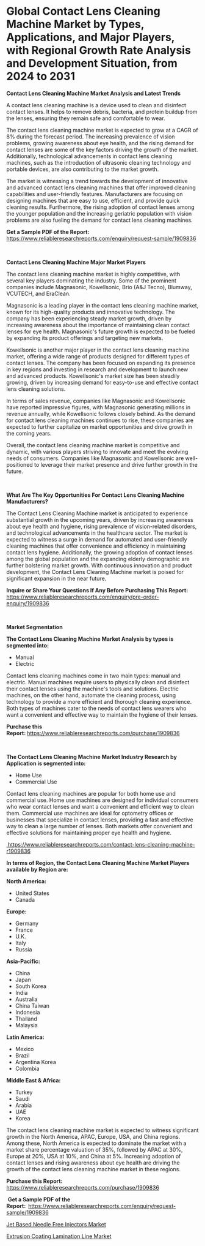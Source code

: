 <p><h1>Global Contact Lens Cleaning Machine Market by Types, Applications, and Major Players, with Regional Growth Rate Analysis and Development Situation, from 2024 to 2031</h1></p><p><strong>Contact Lens Cleaning Machine Market Analysis and Latest Trends</strong></p>
<p><p>A contact lens cleaning machine is a device used to clean and disinfect contact lenses. It helps to remove debris, bacteria, and protein buildup from the lenses, ensuring they remain safe and comfortable to wear.</p><p>The contact lens cleaning machine market is expected to grow at a CAGR of 8% during the forecast period. The increasing prevalence of vision problems, growing awareness about eye health, and the rising demand for contact lenses are some of the key factors driving the growth of the market. Additionally, technological advancements in contact lens cleaning machines, such as the introduction of ultrasonic cleaning technology and portable devices, are also contributing to the market growth.</p><p>The market is witnessing a trend towards the development of innovative and advanced contact lens cleaning machines that offer improved cleaning capabilities and user-friendly features. Manufacturers are focusing on designing machines that are easy to use, efficient, and provide quick cleaning results. Furthermore, the rising adoption of contact lenses among the younger population and the increasing geriatric population with vision problems are also fueling the demand for contact lens cleaning machines.</p></p>
<p><strong>Get a Sample PDF of the Report:&nbsp;</strong> <a href="https://www.reliableresearchreports.com/enquiry/request-sample/1909836">https://www.reliableresearchreports.com/enquiry/request-sample/1909836</a></p>
<p>&nbsp;</p>
<p><strong>Contact Lens Cleaning Machine Major Market Players</strong></p>
<p><p>The contact lens cleaning machine market is highly competitive, with several key players dominating the industry. Some of the prominent companies include Magnasonic, Kowellsonic, Brio (A&J Tecno), Blumway, VCUTECH, and EraClean.</p><p>Magnasonic is a leading player in the contact lens cleaning machine market, known for its high-quality products and innovative technology. The company has been experiencing steady market growth, driven by increasing awareness about the importance of maintaining clean contact lenses for eye health. Magnasonic's future growth is expected to be fueled by expanding its product offerings and targeting new markets.</p><p>Kowellsonic is another major player in the contact lens cleaning machine market, offering a wide range of products designed for different types of contact lenses. The company has been focused on expanding its presence in key regions and investing in research and development to launch new and advanced products. Kowellsonic's market size has been steadily growing, driven by increasing demand for easy-to-use and effective contact lens cleaning solutions.</p><p>In terms of sales revenue, companies like Magnasonic and Kowellsonic have reported impressive figures, with Magnasonic generating millions in revenue annually, while Kowellsonic follows closely behind. As the demand for contact lens cleaning machines continues to rise, these companies are expected to further capitalize on market opportunities and drive growth in the coming years.</p><p>Overall, the contact lens cleaning machine market is competitive and dynamic, with various players striving to innovate and meet the evolving needs of consumers. Companies like Magnasonic and Kowellsonic are well-positioned to leverage their market presence and drive further growth in the future.</p></p>
<p>&nbsp;</p>
<p><strong>What Are The Key Opportunities For Contact Lens Cleaning Machine Manufacturers?</strong></p>
<p><p>The Contact Lens Cleaning Machine market is anticipated to experience substantial growth in the upcoming years, driven by increasing awareness about eye health and hygiene, rising prevalence of vision-related disorders, and technological advancements in the healthcare sector. The market is expected to witness a surge in demand for automated and user-friendly cleaning machines that offer convenience and efficiency in maintaining contact lens hygiene. Additionally, the growing adoption of contact lenses among the global population and the expanding elderly demographic are further bolstering market growth. With continuous innovation and product development, the Contact Lens Cleaning Machine market is poised for significant expansion in the near future.</p></p>
<p><strong>Inquire or Share Your Questions If Any Before Purchasing This Report:</strong> <a href="https://www.reliableresearchreports.com/enquiry/pre-order-enquiry/1909836">https://www.reliableresearchreports.com/enquiry/pre-order-enquiry/1909836</a></p>
<p>&nbsp;</p>
<p><strong>Market Segmentation</strong></p>
<p><strong>The Contact Lens Cleaning Machine Market Analysis by types is segmented into:</strong></p>
<p><ul><li>Manual</li><li>Electric</li></ul></p>
<p><p>Contact lens cleaning machines come in two main types: manual and electric. Manual machines require users to physically clean and disinfect their contact lenses using the machine's tools and solutions. Electric machines, on the other hand, automate the cleaning process, using technology to provide a more efficient and thorough cleaning experience. Both types of machines cater to the needs of contact lens wearers who want a convenient and effective way to maintain the hygiene of their lenses.</p></p>
<p><strong>Purchase this Report:&nbsp;</strong><a href="https://www.reliableresearchreports.com/purchase/1909836">https://www.reliableresearchreports.com/purchase/1909836</a></p>
<p>&nbsp;</p>
<p><strong>The Contact Lens Cleaning Machine Market Industry Research by Application is segmented into:</strong></p>
<p><ul><li>Home Use</li><li>Commercial Use</li></ul></p>
<p><p>Contact lens cleaning machines are popular for both home use and commercial use. Home use machines are designed for individual consumers who wear contact lenses and want a convenient and efficient way to clean them. Commercial use machines are ideal for optometry offices or businesses that specialize in contact lenses, providing a fast and effective way to clean a large number of lenses. Both markets offer convenient and effective solutions for maintaining proper eye health and hygiene.</p></p>
<p><a href="https://www.reliableresearchreports.com/contact-lens-cleaning-machine-r1909836">&nbsp;https://www.reliableresearchreports.com/contact-lens-cleaning-machine-r1909836</a></p>
<p><strong>In terms of Region, the Contact Lens Cleaning Machine Market Players available by Region are:</strong></p>
<p>
    <p> <strong> North America: </strong>
        <ul>
            <li>United States</li>
            <li>Canada</li>
        </ul>
        </p> 
    <p> <strong> Europe: </strong>
        <ul>
            <li>Germany</li>
            <li>France</li>
            <li>U.K.</li>
            <li>Italy</li>
            <li>Russia</li>
        </ul>
        </p> 
    <p> <strong> Asia-Pacific: </strong>
        <ul>
            <li>China</li>
            <li>Japan</li>
            <li>South Korea</li>
            <li>India</li>
            <li>Australia</li>
            <li>China Taiwan</li>
            <li>Indonesia</li>
            <li>Thailand</li>
            <li>Malaysia</li>
        </ul>
        </p> 
    <p> <strong> Latin America: </strong>
        <ul>
            <li>Mexico</li>
            <li>Brazil</li>
            <li>Argentina Korea</li>
            <li>Colombia</li>
        </ul>
        </p> 
    <p> <strong> Middle East & Africa: </strong>
        <ul>
            <li>Turkey</li>
            <li>Saudi</li>
            <li>Arabia</li>
            <li>UAE</li>
            <li>Korea</li>
        </ul>
    </p>
    </p>
<p><p>The contact lens cleaning machine market is expected to witness significant growth in the North America, APAC, Europe, USA, and China regions. Among these, North America is expected to dominate the market with a market share percentage valuation of 35%, followed by APAC at 30%, Europe at 20%, USA at 10%, and China at 5%. Increasing adoption of contact lenses and rising awareness about eye health are driving the growth of the contact lens cleaning machine market in these regions.</p></p>
<p><strong>Purchase this Report: </strong><a href="https://www.reliableresearchreports.com/purchase/1909836">https://www.reliableresearchreports.com/purchase/1909836</a></p>
<p>&nbsp;<strong>Get a Sample PDF of the Report:&nbsp;&nbsp;</strong><a href="https://www.reliableresearchreports.com/enquiry/request-sample/1909836">https://www.reliableresearchreports.com/enquiry/request-sample/1909836</a></p>
<p><strong></strong></p>
<p><p><a href="https://eight-handstand-8fb.notion.site/Jet-Based-Needle-Free-Injectors-Market-Analysis-Its-CAGR-Market-Segmentation-and-Global-Industry-O-c497d7c9807140f896fba1eeb10aee6f">Jet Based Needle Free Injectors Market</a></p><p><a href="https://github.com/markusgodoy/Market-Research-Report-List-3/blob/main/extrusion-coating-lamination-line-market.md">Extrusion Coating Lamination Line Market</a></p></p>